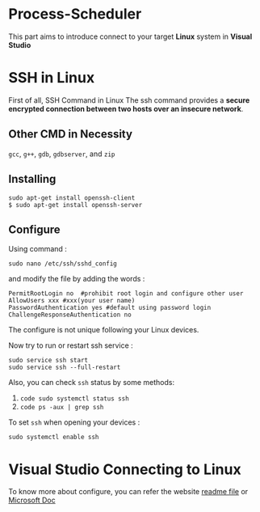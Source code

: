 # Process-Scheduler 
This part aims to introduce connect to your target **Linux** system in **Visual Studio**


# SSH in Linux
First of all, 
SSH Command in Linux The ssh command provides a **secure encrypted connection between two hosts over an insecure network**.

## Other CMD in Necessity
`gcc`, `g++`, `gdb`, `gdbserver`, and `zip` 

## Installing
```code
sudo apt-get install openssh-client
$ sudo apt-get install openssh-server
```
## Configure
Using command :
```code
sudo nano /etc/ssh/sshd_config 
```
and modify the file by adding the words :
```text
PermitRootLogin no  #prohibit root login and configure other user
AllowUsers xxx #xxx(your user name)
PasswordAuthentication yes #default using password login
ChallengeResponseAuthentication no
```
The configure is not unique following your Linux devices.
 
Now try to run or restart ssh service :
```code
sudo service ssh start
sudo service ssh --full-restart
```
Also, you can check `ssh` status by some methods:

1. ```code sudo systemctl status ssh ```
2. ```code ps -aux | grep ssh ```

To set `ssh` when opening your devices :
```code
sudo systemctl enable ssh
```
# Visual Studio Connecting to Linux
To know more about configure, you can refer the website [readme file](https://must-quick-fry.github.io/Process-Scheduler/) or [Microsoft Doc](https://docs.microsoft.com/en-us/cpp/linux/connect-to-your-remote-linux-computer?view=msvc-160)
